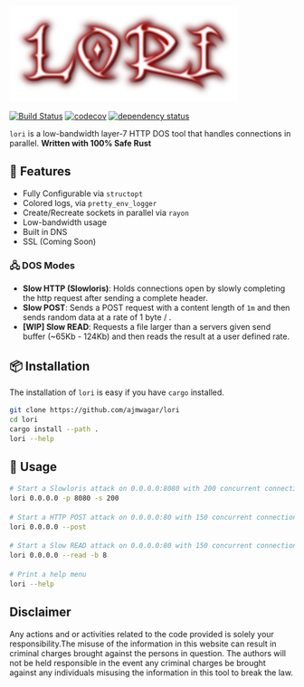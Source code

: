 ![lori](./img/logo.png)


[![Build Status](https://travis-ci.org/ajmwagar/lori.svg?branch=master)](https://travis-ci.org/ajmwagar/lori)
[![codecov](https://codecov.io/gh/ajmwagar/lori/branch/master/graph/badge.svg)](https://codecov.io/gh/ajmwagar/lori)
[![dependency status](https://deps.rs/repo/github/ajmwagar/lori/status.svg)](https://deps.rs/repo/github/ajmwagar/lori)


`lori` is a low-bandwidth layer-7 HTTP DOS tool that handles connections in parallel. __Written with 100% Safe Rust__ 

## 🎁 Features

- Fully Configurable via `structopt`
- Colored logs, via `pretty_env_logger`
- Create/Recreate sockets in parallel via `rayon`
- Low-bandwidth usage
- Built in DNS
- SSL (Coming Soon)

### 🖧 DOS Modes

- __Slow HTTP (Slowloris)__: Holds connections open by slowly completing the http request after sending a complete header.
- __Slow POST__: Sends a POST request with a content length of `1m` and then sends random data at a rate of 1 byte / <delay>.
- __[WIP] Slow READ__: Requests a file larger than a servers given send buffer (~65Kb - 124Kb) and then reads the result at a user defined rate.


## 📦 Installation

The installation of `lori` is easy if you have `cargo` installed.

```bash
git clone https://github.com/ajmwagar/lori
cd lori
cargo install --path .
lori --help
```

## 💯 Usage

```bash
# Start a Slowloris attack on 0.0.0.0:8080 with 200 concurrent connections
lori 0.0.0.0 -p 8080 -s 200

# Start a HTTP POST attack on 0.0.0.0:80 with 150 concurrent connections
lori 0.0.0.0 --post

# Start a Slow READ attack on 0.0.0.0:80 with 150 concurrent connections and a read buffer of 8 bytes
lori 0.0.0.0 --read -b 8

# Print a help menu
lori --help
```

## Disclaimer
Any actions and or activities related to the code provided is solely your responsibility.The misuse of the information in this website can result in criminal charges brought against the persons in question. The authors will not be held responsible in the event any criminal charges be brought against any individuals misusing the information in this tool to break the law.


